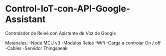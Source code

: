 # Control-IoT-con-API-Google-Assistant
Controlador de Releé con Asistente de Voz de Google

Materiales:
-Node MCU v3
-Módulos Releé
-Wifi
-Carga a controlar On / off
-Cables
-Servidor Thingspeak
